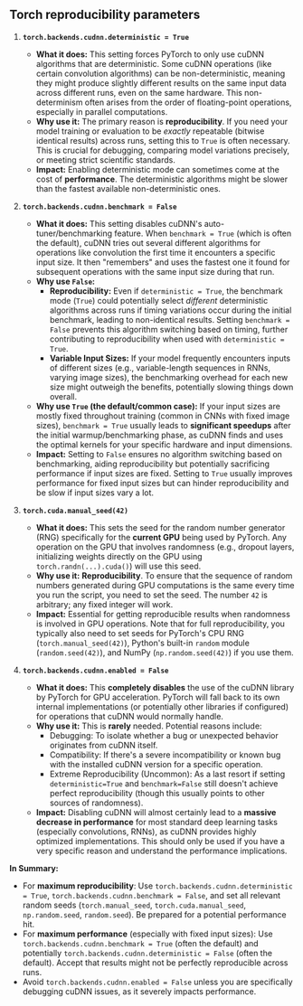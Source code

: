 ## Torch reproducibility parameters

1.  **`torch.backends.cudnn.deterministic = True`**
    *   **What it does:** This setting forces PyTorch to only use cuDNN algorithms that are deterministic. Some cuDNN operations (like certain convolution algorithms) can be non-deterministic, meaning they might produce slightly different results on the same input data across different runs, even on the same hardware. This non-determinism often arises from the order of floating-point operations, especially in parallel computations.
    *   **Why use it:** The primary reason is **reproducibility**. If you need your model training or evaluation to be *exactly* repeatable (bitwise identical results) across runs, setting this to `True` is often necessary. This is crucial for debugging, comparing model variations precisely, or meeting strict scientific standards.
    *   **Impact:** Enabling deterministic mode can sometimes come at the cost of **performance**. The deterministic algorithms might be slower than the fastest available non-deterministic ones.

2.  **`torch.backends.cudnn.benchmark = False`**
    *   **What it does:** This setting disables cuDNN's auto-tuner/benchmarking feature. When `benchmark = True` (which is often the default), cuDNN tries out several different algorithms for operations like convolution the first time it encounters a specific input size. It then "remembers" and uses the fastest one it found for subsequent operations with the same input size during that run.
    *   **Why use `False`:**
        *   **Reproducibility:** Even if `deterministic = True`, the benchmark mode (`True`) could potentially select *different* deterministic algorithms across runs if timing variations occur during the initial benchmark, leading to non-identical results. Setting `benchmark = False` prevents this algorithm switching based on timing, further contributing to reproducibility when used with `deterministic = True`.
        *   **Variable Input Sizes:** If your model frequently encounters inputs of different sizes (e.g., variable-length sequences in RNNs, varying image sizes), the benchmarking overhead for each new size might outweigh the benefits, potentially slowing things down overall.
    *   **Why use `True` (the default/common case):** If your input sizes are mostly fixed throughout training (common in CNNs with fixed image sizes), `benchmark = True` usually leads to **significant speedups** after the initial warmup/benchmarking phase, as cuDNN finds and uses the optimal kernels for your specific hardware and input dimensions.
    *   **Impact:** Setting to `False` ensures no algorithm switching based on benchmarking, aiding reproducibility but potentially sacrificing performance if input sizes are fixed. Setting to `True` usually improves performance for fixed input sizes but can hinder reproducibility and be slow if input sizes vary a lot.

3.  **`torch.cuda.manual_seed(42)`**
    *   **What it does:** This sets the seed for the random number generator (RNG) specifically for the **current GPU** being used by PyTorch. Any operation on the GPU that involves randomness (e.g., dropout layers, initializing weights directly on the GPU using `torch.randn(...).cuda()`) will use this seed.
    *   **Why use it:** **Reproducibility**. To ensure that the sequence of random numbers generated during GPU computations is the same every time you run the script, you need to set the seed. The number `42` is arbitrary; any fixed integer will work.
    *   **Impact:** Essential for getting reproducible results when randomness is involved in GPU operations. Note that for full reproducibility, you typically also need to set seeds for PyTorch's CPU RNG (`torch.manual_seed(42)`), Python's built-in `random` module (`random.seed(42)`), and NumPy (`np.random.seed(42)`) if you use them.

4.  **`torch.backends.cudnn.enabled = False`**
    *   **What it does:** This **completely disables** the use of the cuDNN library by PyTorch for GPU acceleration. PyTorch will fall back to its own internal implementations (or potentially other libraries if configured) for operations that cuDNN would normally handle.
    *   **Why use it:** This is **rarely** needed. Potential reasons include:
        *   Debugging: To isolate whether a bug or unexpected behavior originates from cuDNN itself.
        *   Compatibility: If there's a severe incompatibility or known bug with the installed cuDNN version for a specific operation.
        *   Extreme Reproducibility (Uncommon): As a last resort if setting `deterministic=True` and `benchmark=False` still doesn't achieve perfect reproducibility (though this usually points to other sources of randomness).
    *   **Impact:** Disabling cuDNN will almost certainly lead to a **massive decrease in performance** for most standard deep learning tasks (especially convolutions, RNNs), as cuDNN provides highly optimized implementations. This should only be used if you have a very specific reason and understand the performance implications.

**In Summary:**

*   For **maximum reproducibility**: Use `torch.backends.cudnn.deterministic = True`, `torch.backends.cudnn.benchmark = False`, and set all relevant random seeds (`torch.manual_seed`, `torch.cuda.manual_seed`, `np.random.seed`, `random.seed`). Be prepared for a potential performance hit.
*   For **maximum performance** (especially with fixed input sizes): Use `torch.backends.cudnn.benchmark = True` (often the default) and potentially `torch.backends.cudnn.deterministic = False` (often the default). Accept that results might not be perfectly reproducible across runs.
*   Avoid `torch.backends.cudnn.enabled = False` unless you are specifically debugging cuDNN issues, as it severely impacts performance.